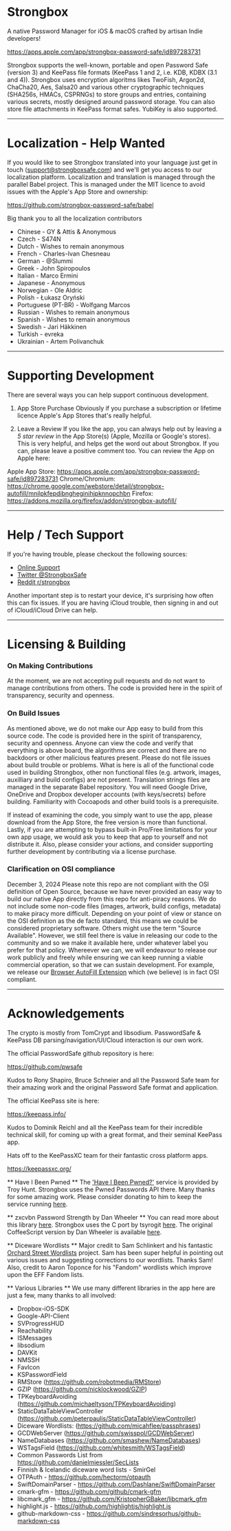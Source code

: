 # Strongbox
A native Password Manager for iOS & macOS crafted by artisan Indie developers!

https://apps.apple.com/app/strongbox-password-safe/id897283731

Strongbox supports the well-known, portable and open Password Safe (version 3) and KeePass file formats (KeePass 1 and 2, i.e. KDB, KDBX (3.1 and 4)). Strongbox uses encryption algoritms likes TwoFish, Argon2d, ChaCha20, Aes, Salsa20 and various other cryptographic techniques (SHA256s, HMACs, CSPRNGs) to store groups and entries, containing various secrets, mostly designed around password storage. You can also store file attachments in KeePass format safes. YubiKey is also supported.

---

# Localization - Help Wanted
If you would like to see Strongbox translated into your language just get in touch (support@strongboxsafe.com) and we'll get you access to our localization platform. Localization and translation is managed through the parallel Babel project. This is managed under the MIT licence to avoid issues with the Apple's App Store and ownership:

https://github.com/strongbox-password-safe/babel

Big thank you to all the localization contributors

- Chinese - GY & Attis & Anonymous
- Czech - S474N
- Dutch - Wishes to remain anonymous
- French - Charles-Ivan Chesneau
- German - @Slummi
- Greek - John Spiropoulos
- Italian - Marco Ermini
- Japanese - Anonymous
- Norwegian - Ole Aldric
- Polish - Łukasz Oryński
- Portuguese (PT-BR) - Wolfgang Marcos
- Russian - Wishes to remain anonymous
- Spanish - Wishes to remain anonymous
- Swedish - Jari Häkkinen
- Turkish - evreka
- Ukrainian - Artem Polivanchuk

---

# Supporting Development
There are several ways you can help support continuous development. 

1. App Store Purchase
Obviously if you purchase a subscription or lifetime licence Apple's App Stores that's really helpful. 

2. Leave a Review
If you like the app, you can always help out by leaving a *5 star review* in the App Store(s) (Apple, Mozilla or Google's stores). This is very helpful, and helps get the word out about Strongbox. If you can, please leave a positive comment too. You can review the App on Apple here:

Apple App Store: https://apps.apple.com/app/strongbox-password-safe/id897283731
Chrome/Chromium: https://chrome.google.com/webstore/detail/strongbox-autofill/mnilpkfepdibngheginihjpknnopchbn
Firefox: https://addons.mozilla.org/firefox/addon/strongbox-autofill/

---

# Help / Tech Support
If you're having trouble, please checkout the following sources:

- [Online Support](https://strongboxsafe.com/support/) 
- [Twitter @StrongboxSafe](https://twitter.com/StrongboxSafe "@StrongboxSafe") 
- [Reddit r/strongbox](https://www.reddit.com/r/strongbox/ "r/strongbox")

Another important step is to restart your device, it's surprising how often this can fix issues. If you are having iCloud trouble, then signing in and out of iCloud/iCloud Drive can help.

---

# Licensing & Building

### On Making Contributions
At the moment, we are not accepting pull requests and do not want to manage contributions from others. The code is provided here in the spirit of transparency, security and openness. 

### On Build Issues
As mentioned above, we do not make our App easy to build from this source code. The code is provided here in the spirit of transparency, security and openness. Anyone can view the code and verify that everything is above board, the algorithms are correct and there are no backdoors or other malicious features present. Please do not file issues about build trouble or problems. What is here is all of the functional code used in building Strongbox, other non functional files (e.g. artwork, images, auxilliary and build configs) are not present. Translation strings files are managed in the separate Babel repository. You will need Google Drive, OneDrive and Dropbox developer accounts (with keys/secrets) before building. Familiarity with Cocoapods and other build tools is a prerequisite.

If instead of examining the code, you simply want to use the app, please download from the App Store, the free version is more than functional. Lastly, if you are attempting to bypass built-in Pro/Free limitations for your own app usage, we would ask you to keep that app to yourself and not distribute it. Also, please consider your actions, and consider supporting further development by contributing via a license purchase.

### Clarification on OSI compliance 
December 3, 2024
Please note this repo are not compliant with the OSI definition of Open Source, because we have never provided an easy way to build our native App directly from this repo for anti-piracy reasons. We do not include some non-code files (images, artwork, build configs, metadata) to make piracy more difficult. Depending on your point of view or stance on the OSI definition as the de facto standard, this means we could be considered proprietary software. Others might use the term "Source Available". However, we still feel there is value in releasing our code to the community and so we make it available here, under whatever label you prefer for that policy. Whereever we can, we will endeavour to release our work publicly and freely while ensuring we can keep running a viable commercial operation, so that we can sustain development. For example, we release our [Browser AutoFill Extension](https://github.com/strongbox-password-safe/browser-autofill) which (we believe) is in fact OSI compliant.

---

# Acknowledgements
The crypto is mostly from TomCrypt and libsodium. PasswordSafe & KeePass DB parsing/navigation/UI/Cloud interaction is our own work. 

The official PasswordSafe github repository is here:

https://github.com/pwsafe

Kudos to Rony Shapiro, Bruce Schneier and all the Password Safe team for their amazing work and the original Password Safe format and application.

The official KeePass site is here:

https://keepass.info/

Kudos to Dominik Reichl and all the KeePass team for their incredible technical skill, for coming up with a great format, and their seminal KeePass app. 

Hats off to the KeePassXC team for their fantastic cross platform apps. 

https://keepassxc.org/

** Have I Been Pwned **
The ['Have I Been Pwned?'](https://haveibeenpwned.com/) service is provided by Troy Hunt. Strongbox uses the Pwned Passwords API there. Many thanks for some amazing work. Please consider donating to him to keep the service running [here](https://haveibeenpwned.com/Donate).

** zxcvbn Password Strength by Dan Wheeler **
You can read more about this library [here](https://dropbox.tech/security/zxcvbn-realistic-password-strength-estimation). Strongbox uses the C port by tsyrogit [here](https://github.com/tsyrogit/zxcvbn-c). The original CoffeeScript version by Dan Wheeler is available [here](https://github.com/dropbox/zxcvbn). 

** Diceware Wordlists **
Major credit to Sam Schlinkert and his fantastic [Orchard Street Wordlists](https://github.com/sts10/orchard-street-wordlists) project. Sam has been super helpful in pointing out various issues and suggesting corrections to our wordlists. Thanks Sam! Also, credit to Aaron Toponce for his "Fandom" wordlists which improve upon the EFF Fandom lists.

** Various Libraries **
We use many different libraries in the app here are just a few, many thanks to all involved:

- Dropbox-iOS-SDK
- Google-API-Client
- SVProgressHUD
- Reachability
- ISMessages
- libsodium
- DAVKit
- NMSSH
- FavIcon 
- KSPasswordField
- RMStore (https://github.com/robotmedia/RMStore)
- GZIP (https://github.com/nicklockwood/GZIP)
- TPKeyboardAvoiding (https://github.com/michaeltyson/TPKeyboardAvoiding)
- StaticDataTableViewController (https://github.com/peterpaulis/StaticDataTableViewController)
- Diceware Wordlists: (https://github.com/micahflee/passphrases)
- GCDWebServer (https://github.com/swisspol/GCDWebServer)
- NameDatabases (https://github.com/smashew/NameDatabases)
- WSTagsField (https://github.com/whitesmith/WSTagsField)
- Common Passwords List from https://github.com/danielmiessler/SecLists
- Finnish & Icelandic diceware word lists - SmirGel
- OTPAuth - https://github.com/hectorm/otpauth
- SwiftDomainParser - https://github.com/Dashlane/SwiftDomainParser
- cmark-gfm - https://github.com/github/cmark-gfm
- libcmark_gfm - https://github.com/KristopherGBaker/libcmark_gfm
- highlight.js - https://github.com/highlightjs/highlight.js 
- github-markdown-css - https://github.com/sindresorhus/github-markdown-css
